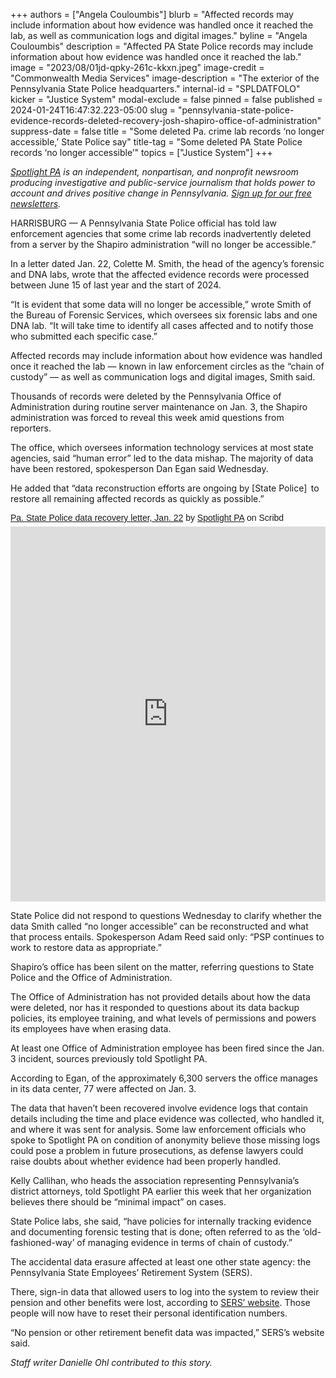 +++
authors = ["Angela Couloumbis"]
blurb = "Affected records may include information about how evidence was handled once it reached the lab, as well as communication logs and digital images."
byline = "Angela Couloumbis"
description = "Affected PA State Police records may include information about how evidence was handled once it reached the lab."
image = "2023/08/01jd-qpky-261c-kkxn.jpeg"
image-credit = "Commonwealth Media Services"
image-description = "The exterior of the Pennsylvania State Police headquarters."
internal-id = "SPLDATFOLO"
kicker = "Justice System"
modal-exclude = false
pinned = false
published = 2024-01-24T16:47:32.223-05:00
slug = "pennsylvania-state-police-evidence-records-deleted-recovery-josh-shapiro-office-of-administration"
suppress-date = false
title = "Some deleted Pa. crime lab records ‘no longer accessible,’ State Police say"
title-tag = "Some deleted PA State Police records ‘no longer accessible’"
topics = ["Justice System"]
+++

<a href="https://www.spotlightpa.org/"><em>Spotlight PA</em></a><em> is an independent, nonpartisan, and nonprofit newsroom producing investigative and public-service journalism that holds power to account and drives positive change in Pennsylvania. </em><a href="https://www.spotlightpa.org/newsletters"><em>Sign up for our free newsletters</em></a><em>.</em>

HARRISBURG — A Pennsylvania State Police official has told law enforcement agencies that some crime lab records inadvertently deleted from a server by the Shapiro administration “will no longer be accessible.”

In a letter dated Jan. 22, Colette M. Smith, the head of the agency’s forensic and DNA labs, wrote that the affected evidence records were processed between June 15 of last year and the start of 2024.

“It is evident that some data will no longer be accessible,” wrote Smith of the Bureau of Forensic Services, which oversees six forensic labs and one DNA lab. “It will take time to identify all cases affected and to notify those who submitted each specific case.”

<script src="https://www.spotlightpa.org/embed.js" async></script><div data-spl-embed-version="1" data-spl-src="https://www.spotlightpa.org/embeds/newsletter/"></div>

Affected records may include information about how evidence was handled once it reached the lab — known in law enforcement circles as the “chain of custody” — as well as communication logs and digital images, Smith said.

Thousands of records were deleted by the Pennsylvania Office of Administration during routine server maintenance on Jan. 3, the Shapiro administration was forced to reveal this week amid questions from reporters.

The office, which oversees information technology services at most state agencies, said “human error” led to the data mishap. The majority of data have been restored, spokesperson Dan Egan said Wednesday.

He added that “data reconstruction efforts are ongoing by \[State Police\]  to restore all remaining affected records as quickly as possible.”

<p  style=" margin: 12px auto 6px auto; font-family: Helvetica,Arial,Sans-serif; font-style: normal; font-variant: normal; font-weight: normal; font-size: 14px; line-height: normal; font-size-adjust: none; font-stretch: normal; -x-system-font: none; display: block;">   <a title="View Pa. State Police data recovery letter, Jan. 22 on Scribd" href="https://www.scribd.com/document/701220511/Pa-State-Police-data-recovery-letter-Jan-22#from_embed"  style="text-decoration: underline;" >Pa. State Police data recovery letter, Jan. 22</a> by <a title="View Spotlight PA's profile on Scribd" href="https://www.scribd.com/user/507961525/Spotlight-PA#from_embed"  style="text-decoration: underline;" >Spotlight PA</a> on Scribd</p><iframe class="scribd_iframe_embed" title="Pa. State Police data recovery letter, Jan. 22" src="https://www.scribd.com/embeds/701220511/content?start_page=1&view_mode=scroll&access_key=key-Su2WR93iVaaQT78q8CrE" data-auto-height="false" data-aspect-ratio="0.7729220222793488" scrolling="no" id="doc_10398" width="100%" height="600" frameborder="0"></iframe>

State Police did not respond to questions Wednesday to clarify whether the data Smith called “no longer accessible” can be reconstructed and what that process entails. Spokesperson Adam Reed said only: “PSP continues to work to restore data as appropriate.”

Shapiro’s office has been silent on the matter, referring questions to State Police and the Office of Administration.

The Office of Administration has not provided details about how the data were deleted, nor has it responded to questions about its data backup policies, its employee training, and what levels of permissions and powers its employees have when erasing data.

At least one Office of Administration employee has been fired since the Jan. 3 incident, sources previously told Spotlight PA.

According to Egan, of the approximately 6,300 servers the office manages in its data center, 77 were affected on Jan. 3.

The data that haven’t been recovered involve evidence logs that contain details including the time and place evidence was collected, who handled it, and where it was sent for analysis. Some law enforcement officials who spoke to Spotlight PA on condition of anonymity believe those missing logs could pose a problem in future prosecutions, as defense lawyers could raise doubts about whether evidence had been properly handled.

Kelly Callihan, who heads the association representing Pennsylvania’s district attorneys, told Spotlight PA earlier this week that her organization believes there should be “minimal impact” on cases.

<script src="https://www.spotlightpa.org/embed.js" async></script><div data-spl-embed-version="1" data-spl-src="https://www.spotlightpa.org/embeds/donate/"></div>

State Police labs, she said, “have policies for internally tracking evidence and documenting forensic testing that is done; often referred to as the ‘old-fashioned-way’ of managing evidence in terms of chain of custody.”

The accidental data erasure affected at least one other state agency: the Pennsylvania State Employees’ Retirement System (SERS).

There, sign-in data that allowed users to log into the system to review their pension and other benefits were lost, according to <a href="https://members.sers.pa.gov/member/Public/login.aspx?TYPE=33554433&amp;REALMOID=06-dbd04903-d514-406c-b6a2-03743ced19cd&amp;GUID=&amp;SMAUTHREASON=0&amp;METHOD=GET&amp;SMAGENTNAME=-SM-0c%2fquzY1UoLgPTm67ulGX%2fzRnX5JoyHdXltk7n7SjmZNz9hhs%2f%2bczJaLik8usNuN&amp;TARGET=-SM-HTTPS%3a%2f%2fmembers%2esers%2epa%2egov%2fmember%2f#">SERS’ website</a>. Those people will now have to reset their personal identification numbers.

“No pension or other retirement benefit data was impacted,” SERS’s website said.

<em>Staff writer Danielle Ohl contributed to this story.</em>

